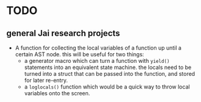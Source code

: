 # TODO

## general Jai research projects

- A function for collecting the local variables of a function up until a certain AST node. this will be useful for two things:
    - a generator macro which can turn a function with `yield()` statements into an equivalent state machine. the locals need to be turned into a struct that can be passed into the function, and stored for later re-entry.
    - a `loglocals()` function which would be a quick way to throw local variables onto the screen.